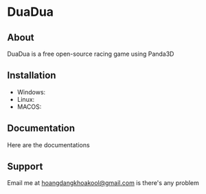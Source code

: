 # DuaDua
## About
DuaDua is a free open-source racing game using Panda3D
## Installation
- Windows:
- Linux:
- MACOS:
## Documentation
Here are the documentations
## Support
Email me at hoangdangkhoakool@gmail.com is there's any problem
